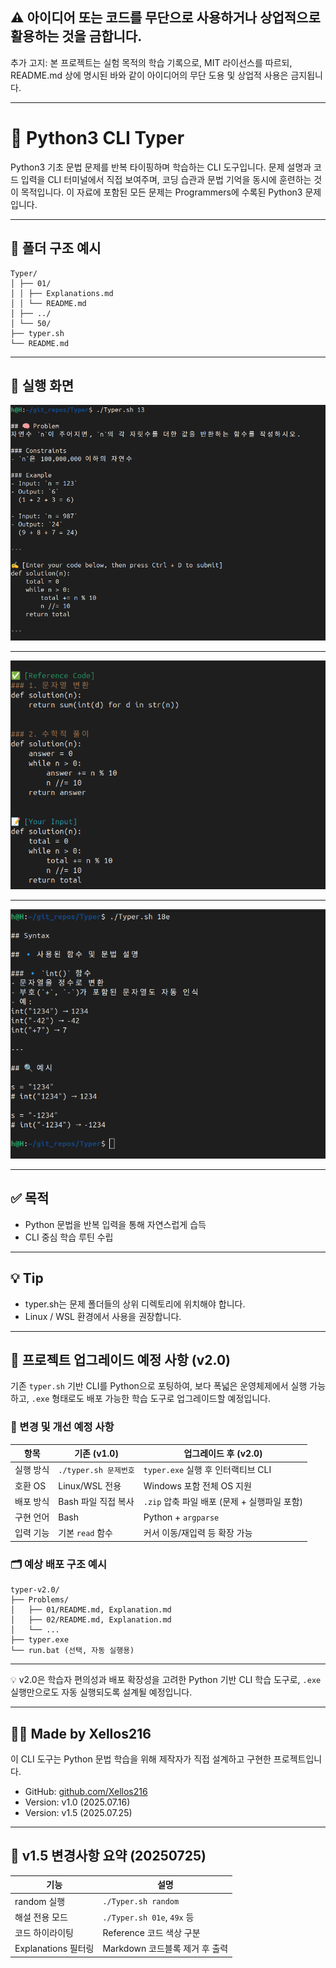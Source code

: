 ## ⚠️ 아이디어 또는 코드를 무단으로 사용하거나 상업적으로 활용하는 것을 금합니다.

추가 고지: 본 프로젝트는 실험 목적의 학습 기록으로, MIT 라이선스를 따르되, 
README.md 상에 명시된 바와 같이 아이디어의 무단 도용 및 상업적 사용은 금지됩니다.


---

# 🧠 Python3 CLI Typer

Python3 기초 문법 문제를 반복 타이핑하며 학습하는 CLI 도구입니다. 
문제 설명과 코드 입력을 CLI 터미널에서 직접 보여주며, 
코딩 습관과 문법 기억을 동시에 훈련하는 것이 목적입니다.
이 자료에 포함된 모든 문제는 Programmers에 수록된 Python3 문제입니다.

---

## 📂 폴더 구조 예시

```
Typer/
│ ├── 01/
│ │ ├── Explanations.md
│ │ └── README.md
│ ├── ../
│ └── 50/
├── typer.sh
└── README.md
```

---

## 🚀 실행 화면

![출력 결과 스크린샷](./images/Typer_01.png)

---

![출력 결과 스크린샷](./images/Typer_02.png)

---

![출력 결과 스크린샷](./images/Typer_03.png)

---

## ✅ 목적

- Python 문법을 반복 입력을 통해 자연스럽게 습득
- CLI 중심 학습 루틴 수립

---

## 💡 Tip

- typer.sh는 문제 폴더들의 상위 디렉토리에 위치해야 합니다.
- Linux / WSL 환경에서 사용을 권장합니다.

---

## 🔄 프로젝트 업그레이드 예정 사항 (v2.0)

기존 `typer.sh` 기반 CLI를 Python으로 포팅하여, 보다 폭넓은 운영체제에서 실행 가능하고, `.exe` 형태로도 배포 가능한 학습 도구로 업그레이드할 예정입니다.

### 🔧 변경 및 개선 예정 사항

| 항목 | 기존 (v1.0) | 업그레이드 후 (v2.0) |
|------|-------------|-----------------------|
| 실행 방식 | `./typer.sh 문제번호` | `typer.exe` 실행 후 인터랙티브 CLI |
| 호환 OS | Linux/WSL 전용 | Windows 포함 전체 OS 지원 |
| 배포 방식 | Bash 파일 직접 복사 | `.zip` 압축 파일 배포 (문제 + 실행파일 포함) |
| 구현 언어 | Bash | Python + `argparse` |
| 입력 기능 | 기본 `read` 함수 | 커서 이동/재입력 등 확장 가능 |

### 🗂 예상 배포 구조 예시

```
typer-v2.0/
├── Problems/
│   ├── 01/README.md, Explanation.md
│   ├── 02/README.md, Explanation.md
│   └── ...
├── typer.exe
└── run.bat (선택, 자동 실행용)
```

---

💡 v2.0은 학습자 편의성과 배포 확장성을 고려한 Python 기반 CLI 학습 도구로, `.exe` 실행만으로도 자동 실행되도록 설계될 예정입니다.

---

## 🙋‍♂️ Made by Xellos216
이 CLI 도구는 Python 문법 학습을 위해 제작자가 직접 설계하고 구현한 프로젝트입니다.
- GitHub: [github.com/Xellos216](https://github.com/Xellos216)
- Version: v1.0 (2025.07.16)
- Version: v1.5 (2025.07.25)

---

## 🔄 v1.5 변경사항 요약 (20250725) 

| 기능 | 설명 |
|------|------|
| random 실행 | `./Typer.sh random` |
| 해설 전용 모드 | `./Typer.sh 01e`, `49x` 등 |
| 코드 하이라이팅 | Reference 코드 색상 구분 |
| Explanations 필터링 | Markdown 코드블록 제거 후 출력 |
